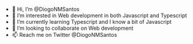 - 👋 Hi, I’m @DiogoNMSantos
- 👀 I’m interested in Web development in both Javascript and Typescript
- 🌱 I’m currently learning Typescript and I know a bit of Javascript
- 💞️ I’m looking to collaborate on Web development
- 📫 Reach me on Twitter @DiogoNMSantos 

<!---
DiogoNMSantos/DiogoNMSantos is a ✨ special ✨ repository because its `README.md` (this file) appears on your GitHub profile.
You can click the Preview link to take a look at your changes.
--->
